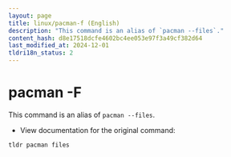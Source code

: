 ```yaml
---
layout: page
title: linux/pacman-f (English)
description: "This command is an alias of `pacman --files`."
content_hash: d8e17518dcfe4602bc4ee053e97f3a49cf382d64
last_modified_at: 2024-12-01
tldri18n_status: 2
---
```

# pacman -F

This command is an alias of `pacman --files`.

- View documentation for the original command:

`tldr pacman files`
